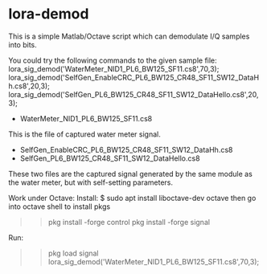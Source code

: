 # lora-demod

This is a simple Matlab/Octave script which can demodulate I/Q samples into bits. 

You could try the following commands to the given sample file:
lora_sig_demod('WaterMeter_NID1_PL6_BW125_SF11.cs8',70,3);
lora_sig_demod('SelfGen_EnableCRC_PL6_BW125_CR48_SF11_SW12_DataHh.cs8',20,3);
lora_sig_demod('SelfGen_PL6_BW125_CR48_SF11_SW12_DataHello.cs8',20,3);

- WaterMeter_NID1_PL6_BW125_SF11.cs8

This is the file of captured water meter signal.

- SelfGen_EnableCRC_PL6_BW125_CR48_SF11_SW12_DataHh.cs8
- SelfGen_PL6_BW125_CR48_SF11_SW12_DataHello.cs8

These two files are the captured signal generated by the same module as the water meter, but with self-setting parameters. 

Work under Octave:
Install:
$ sudo apt install liboctave-dev  octave
then go into octave shell to install pkgs
>>pkg install -forge control
>>pkg install -forge signal

Run:
>>pkg load signal
>>lora_sig_demod('WaterMeter_NID1_PL6_BW125_SF11.cs8',70,3);
